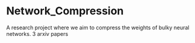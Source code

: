 # Network_Compression
A research project where we aim to compress the weights of bulky neural networks.
3 arxiv papers

